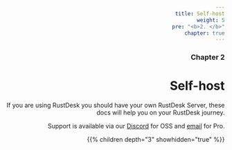 ```yaml
---
title: Self-host
weight: 5
pre: "<b>2. </b>"
chapter: true
---
```


### Chapter 2

# Self-host
<style>body {text-align: right}</style>

If you are using RustDesk you should have your own RustDesk Server, these docs will help you on your RustDesk journey.

Support is available via our [Discord](https://discord.com/invite/nDceKgxnkV) for OSS and [email](mailto:support@rustdesk.com) for Pro.

{{% children depth="3" showhidden="true" %}}
